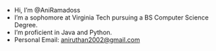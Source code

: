 - Hi, I’m @AniRamadoss
- I’m a sophomore at Virginia Tech pursuing a BS Computer Science Degree.
- I’m proficient in Java and Python.
- Personal Email: aniruthan2002@gmail.com
